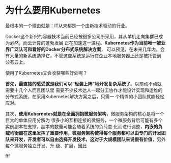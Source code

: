 为什么要用Kubernetes
================================================================================
最根本的一个理由就是：IT从来都是一个由新技术驱动的行业。

Docker这个新兴的容器技术当前已经被很多公司所采用，其从单机走向集群已成为必然，而云计算的蓬勃发展
正在加速这一进程。**Kubernetes作为当前唯一被业界广泛认可和看好的Docker分布式系统解决方案**，
可以预见，在未来几年内，会有大量的新系统选择它，不管这些系统是运行在企业本地服务器上还是被托管到
公有云上。

使用了Kubernetes又会收获哪些好处呢？

**首先，最直接的感受就是我们可以“轻装上阵”地开发复杂系统了**。以前动不动就需要十几个人而且团队里
需要不少技术达人一起分工协作才能设计实现和运维的分布式系统，在采用Kubernetes解决方案之后，只需一
个精悍的小团队就能轻松应对。

其次，**使用Kubernetes就是在全面拥抱微服务架构**，微服务架构的核心是将一个巨大的单体应用分解为
很多小的互相连接的微服务，一个微服务背后可能有多个实例副本在支撑，副本的数量可能会随着系统的负荷变
化而进行调整，**内嵌的负载均衡器在这里发挥了重要作用，微服务架构使得每个服务都可以由专门的开发团
队来开发，开发者可以自由选择开发技术，这对于大规模团队来说很有价值**，另外每个微服务独立开发、升
级、扩展，因此































fff
